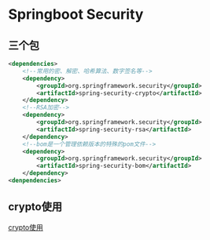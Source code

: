 # Springboot Security

## 三个包

```xml
<dependencies>
    <!--常用的密、解密、哈希算法、数字签名等-->
    <dependency>
        <groupId>org.springframework.security</groupId>
        <artifactId>spring-security-crypto</artifactId>
    </dependency>
    <!--RSA加密-->
    <dependency>
        <groupId>org.springframework.security</groupId>
        <artifactId>spring-security-rsa</artifactId>
    </dependency>
    <!--bom是一个管理依赖版本的特殊的pom文件-->
    <dependency>
        <groupId>org.springframework.security</groupId>
        <artifactId>spring-security-bom</artifactId>
    </dependency>
<denpendencies>
```

## crypto使用
[crypto使用](../../计算机语言/Java/Java知识积累/BCrypt和密码.md)